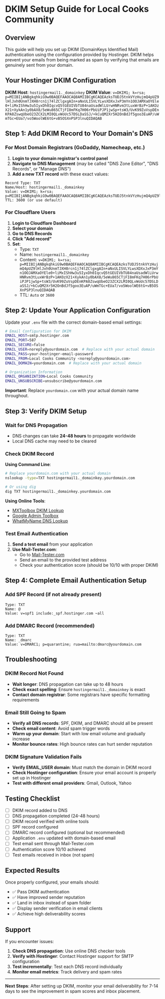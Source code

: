 # DKIM Setup Guide for Local Cooks Community

## Overview

This guide will help you set up DKIM (DomainKeys Identified Mail) authentication using the configuration provided by Hostinger. DKIM helps prevent your emails from being marked as spam by verifying that emails are genuinely sent from your domain.

## Your Hostinger DKIM Configuration

**DKIM Host**: `hostingermail1._domainkey`
**DKIM Value**: `v=DKIM1; k=rsa; p=MIIBIjANBgkqhkiG9w0BAQEFAAOCAQ8AMIIBCgKCAQEAzksTUDJ5tnkVYzHujmQ4pUZ9lHlJxh0UnmTJXH8rcn1j74lZClgxgAIn+aNxULISVLYLwsXDXxJxP3mYn1OOJAMXaOYEle0+liMxIShHw3u5IyxDh0IqcvQ5tGEUIVbTU84naUsadWlLUrwHNRvm3tLuxWrBzP+1AKOzX21+XykAn1y0bAX8/5eWu865CTjFI8mFKq7H06rPbUiPJP1jwSp+tsW3/UvK99ZuVspDEnKPA8ZswqUbeO23ZCX2LMI0QLvWoUc57DSLDaSSJ/+kCuQM2Xr5H2OnBdJf5goo3EuAP/uWmTGc+EUa7/vo5WoolWE6tG+vB5OSXnPSP3lnuQIDAQAB`

## Step 1: Add DKIM Record to Your Domain's DNS

### For Most Domain Registrars (GoDaddy, Namecheap, etc.)

1. **Login to your domain registrar's control panel**
2. **Navigate to DNS Management** (may be called "DNS Zone Editor", "DNS Records", or "Manage DNS")
3. **Add a new TXT record** with these exact values:

```
Record Type: TXT
Name/Host: hostingermail1._domainkey
Value: v=DKIM1; k=rsa; p=MIIBIjANBgkqhkiG9w0BAQEFAAOCAQ8AMIIBCgKCAQEAzksTUDJ5tnkVYzHujmQ4pUZ9lHlJxh0UnmTJXH8rcn1j74lZClgxgAIn+aNxULISVLYLwsXDXxJxP3mYn1OOJAMXaOYEle0+liMxIShHw3u5IyxDh0IqcvQ5tGEUIVbTU84naUsadWlLUrwHNRvm3tLuxWrBzP+1AKOzX21+XykAn1y0bAX8/5eWu865CTjFI8mFKq7H06rPbUiPJP1jwSp+tsW3/UvK99ZuVspDEnKPA8ZswqUbeO23ZCX2LMI0QLvWoUc57DSLDaSSJ/+kCuQM2Xr5H2OnBdJf5goo3EuAP/uWmTGc+EUa7/vo5WoolWE6tG+vB5OSXnPSP3lnuQIDAQAB
TTL: 3600 (or use default)
```

### For Cloudflare Users

1. **Login to Cloudflare Dashboard**
2. **Select your domain**
3. **Go to DNS Records**
4. **Click "Add record"**
5. **Set**:
   - Type: `TXT`
   - Name: `hostingermail1._domainkey`
   - Content: `v=DKIM1; k=rsa; p=MIIBIjANBgkqhkiG9w0BAQEFAAOCAQ8AMIIBCgKCAQEAzksTUDJ5tnkVYzHujmQ4pUZ9lHlJxh0UnmTJXH8rcn1j74lZClgxgAIn+aNxULISVLYLwsXDXxJxP3mYn1OOJAMXaOYEle0+liMxIShHw3u5IyxDh0IqcvQ5tGEUIVbTU84naUsadWlLUrwHNRvm3tLuxWrBzP+1AKOzX21+XykAn1y0bAX8/5eWu865CTjFI8mFKq7H06rPbUiPJP1jwSp+tsW3/UvK99ZuVspDEnKPA8ZswqUbeO23ZCX2LMI0QLvWoUc57DSLDaSSJ/+kCuQM2Xr5H2OnBdJf5goo3EuAP/uWmTGc+EUa7/vo5WoolWE6tG+vB5OSXnPSP3lnuQIDAQAB`
   - TTL: `Auto` or `3600`

## Step 2: Update Your Application Configuration

Update your `.env` file with the correct domain-based email settings:

```bash
# Email Configuration for DKIM
EMAIL_HOST=smtp.hostinger.com
EMAIL_PORT=587
EMAIL_SECURE=false
EMAIL_USER=noreply@yourdomain.com  # Replace with your actual domain
EMAIL_PASS=your-hostinger-email-password
EMAIL_FROM=Local Cooks Community <noreply@yourdomain.com>
EMAIL_DOMAIN=yourdomain.com  # Replace with your actual domain

# Organization Information
EMAIL_ORGANIZATION=Local Cooks Community
EMAIL_UNSUBSCRIBE=unsubscribe@yourdomain.com
```

**Important**: Replace `yourdomain.com` with your actual domain name throughout.

## Step 3: Verify DKIM Setup

### Wait for DNS Propagation
- DNS changes can take **24-48 hours** to propagate worldwide
- Local DNS cache may need to be cleared

### Check DKIM Record

**Using Command Line**:
```bash
# Replace yourdomain.com with your actual domain
nslookup -type=TXT hostingermail1._domainkey.yourdomain.com

# Or using dig
dig TXT hostingermail1._domainkey.yourdomain.com
```

**Using Online Tools**:
- [MXToolbox DKIM Lookup](https://mxtoolbox.com/dkim.aspx)
- [Google Admin Toolbox](https://toolbox.googleapps.com/apps/checkmx/)
- [WhatMyName DNS Lookup](https://www.whatsmydns.net/)

### Test Email Authentication

1. **Send a test email** from your application
2. **Use Mail-Tester.com**:
   - Go to [Mail-Tester.com](https://www.mail-tester.com)
   - Send an email to the provided test address
   - Check your authentication score (should be 10/10 with proper DKIM)

## Step 4: Complete Email Authentication Setup

### Add SPF Record (if not already present)
```
Type: TXT
Name: @
Value: v=spf1 include:_spf.hostinger.com ~all
```

### Add DMARC Record (recommended)
```
Type: TXT
Name: _dmarc
Value: v=DMARC1; p=quarantine; rua=mailto:dmarc@yourdomain.com
```

## Troubleshooting

### DKIM Record Not Found
- **Wait longer**: DNS propagation can take up to 48 hours
- **Check exact spelling**: Ensure `hostingermail1._domainkey` is exact
- **Contact domain registrar**: Some registrars have specific formatting requirements

### Email Still Going to Spam
- **Verify all DNS records**: SPF, DKIM, and DMARC should all be present
- **Check email content**: Avoid spam trigger words
- **Warm up your domain**: Start with low email volume and gradually increase
- **Monitor bounce rates**: High bounce rates can hurt sender reputation

### DKIM Signature Validation Fails
- **Verify EMAIL_USER domain**: Must match the domain in DKIM record
- **Check Hostinger configuration**: Ensure your email account is properly set up in Hostinger
- **Test with different email providers**: Gmail, Outlook, Yahoo

## Testing Checklist

- [ ] DKIM record added to DNS
- [ ] DNS propagation completed (24-48 hours)
- [ ] DKIM record verified with online tools
- [ ] SPF record configured
- [ ] DMARC record configured (optional but recommended)
- [ ] Application `.env` updated with domain-based email
- [ ] Test email sent through Mail-Tester.com
- [ ] Authentication score 10/10 achieved
- [ ] Test emails received in inbox (not spam)

## Expected Results

Once properly configured, your emails should:
- ✅ Pass DKIM authentication
- ✅ Have improved sender reputation
- ✅ Land in inbox instead of spam folder
- ✅ Display sender verification in email clients
- ✅ Achieve high deliverability scores

## Support

If you encounter issues:
1. **Check DNS propagation**: Use online DNS checker tools
2. **Verify with Hostinger**: Contact Hostinger support for SMTP configuration
3. **Test incrementally**: Test each DNS record individually
4. **Monitor email metrics**: Track delivery and spam rates

---

**Next Steps**: After setting up DKIM, monitor your email deliverability for 7-14 days to see the improvement in spam scores and inbox placement. 